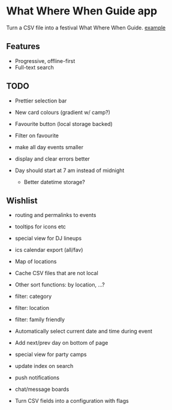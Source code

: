 # What Where When Guide app

Turn a CSV file into a festival What Where When Guide. [example](https://guide.theborderland.se)

## Features
* Progressive, offline-first
* Full-text search


## TODO

* Prettier selection bar
* New card colours (gradient w/ camp?) 

* Favourite button (local storage backed)
* Filter on favourite

* make all day events smaller

* display and clear errors better

* Day should start at 7 am instead of midnight
  * Better datetime storage?

## Wishlist

* routing and permalinks to events

* tooltips for icons etc

* special view for DJ lineups
* ics calendar export (all/fav)
* Map of locations
* Cache CSV files that are not local

* Other sort functions: by location, ...?
* filter: category
* filter: location
* filter: family friendly

* Automatically select current date and time during event

* Add next/prev day on bottom of page

* special view for party camps

* update index on search
* push notifications
* chat/message boards

* Turn CSV fields into a configuration with flags

